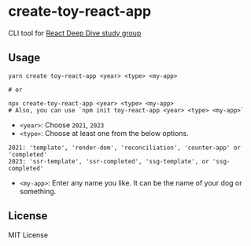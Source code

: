 # create-toy-react-app

CLI tool for [React Deep Dive study group](https://github.com/shuta13/react-deep-dive)

## Usage

```shell
yarn create toy-react-app <year> <type> <my-app>

# or

npx create-toy-react-app <year> <type> <my-app>
# Also, you can use `npm init toy-react-app <year> <type> <my-app>`
```

- `<year>`: Choose `2021`, `2023`
- `<type>`: Choose at least one from the below options.
```
2021: 'template', 'render-dom', 'reconciliation', 'counter-app' or 'completed'
2023: 'ssr-template', 'ssr-completed', 'ssg-template', or 'ssg-completed'
```
- `<my-app>`: Enter any name you like. It can be the name of your dog or something.

## License

MIT License
